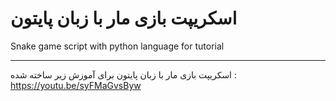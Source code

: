 # اسکریپت بازی مار با زبان پایتون
Snake game script with python language for tutorial

---
اسکریپت بازی مار با زبان پایتون 
برای آموزش زیر ساخته شده : 
https://youtu.be/syFMaGvsByw
